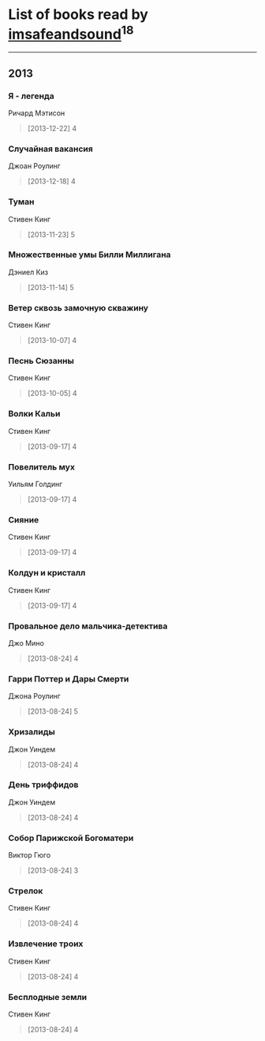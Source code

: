 # List of books read by [imsafeandsound](http://vk.com/id146553327)<sup>18</sup>
---

## 2013

### Я - легенда
Ричард Мэтисон
> [2013-12-22] 4


### Случайная вакансия
Джоан Роулинг
> [2013-12-18] 4


### Туман
Стивен Кинг
> [2013-11-23] 5


### Множественные умы Билли Миллигана
Дэниел Киз
> [2013-11-14] 5


### Ветер сквозь замочную скважину
Стивен Кинг
> [2013-10-07] 4


### Песнь Сюзанны
Стивен Кинг
> [2013-10-05] 4


### Волки Кальи
Стивен Кинг
> [2013-09-17] 4


### Повелитель мух
Уильям Голдинг
> [2013-09-17] 4


### Сияние
Стивен Кинг
> [2013-09-17] 4


### Колдун и кристалл
Стивен Кинг
> [2013-09-17] 4


### Провальное дело мальчика-детектива
Джо Мино
> [2013-08-24] 4


### Гарри Поттер и Дары Смерти
Джона Роулинг
> [2013-08-24] 5


### Хризалиды
Джон Уиндем
> [2013-08-24] 4


### День триффидов
Джон Уиндем
> [2013-08-24] 4


### Собор Парижской Богоматери
Виктор Гюго
> [2013-08-24] 3


### Стрелок
Стивен Кинг
> [2013-08-24] 4


### Извлечение троих
Стивен Кинг
> [2013-08-24] 4


### Бесплодные земли
Стивен Кинг
> [2013-08-24] 4




